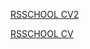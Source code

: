 [RSSCHOOL CV2](https://katerina-maker.github.io/rsschool-cv/)

[RSSCHOOL CV](https://Katerina-maker.github.io/rsschool-cv/cv) 

